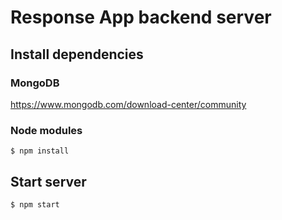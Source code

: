 # Response App backend server

## Install dependencies

### MongoDB
https://www.mongodb.com/download-center/community

### Node modules
`$ npm install`

## Start server
`$ npm start`
